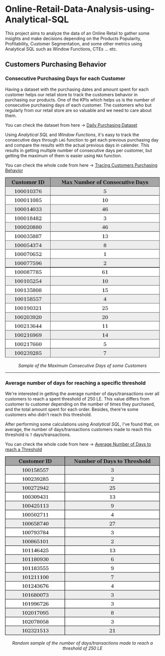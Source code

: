 # Online-Retail-Data-Analysis-using-Analytical-SQL
This project aims to analyze the data of an Online Retail to gather some insights and make decisions depending on the Products Popularity, Profitability, Customer Segmentation, and some other metrics using Analytical SQL such as Window Functions, CTEs ... etc.

## Customers Purchasing Behavior ##

### Consecutive Purchasing Days for each Customer ###

Having a dataset with the purchasing dates and amount spent for each customer helps our retail store to track the customers behavior in purchasing our products. One of the KPIs which helps us is the number of consecutive purchasing days of each customer. The customers who but regularly from our retail store are so valuable and we need to care about them.

You can check the dataset from here &rarr; [Daily Purchasing Dataset](datasets/daily-purchasing.csv)

Using *Analytical SQL* and *Window Functions*, it's easy to track the consecutive days through `LAG` function to get each previous purchasing day and compare the results with the actual previous days in calender. This results in getting multiple number of consecutive days per customer, but getting the maximum of them is easier using `MAX` function.

You can check the whole code from here &rarr; [Tracing Customers Purchasing Behavior](codes/CustomersPurchasingBehvior.sql)

<div align="center">
  <img src="images/max-consecutive-days.jpg" alt="Image" width=600>
  <p><em>Sample of the Maximum Consecutive Days of some Customers</em></p>
</div>

---

### Average number of days for reaching a specific threshold ###

We're interested in getting the average number of days/transactions over all customers to reach a spent threshold of 250 LE. This value differs from customer to customer depending on the number of times they purchased, and the total amount spent for each order. Besides, there're some customers who didn't reach this threshold.

After performing some calculations using *Analytical SQL*, I've found that, on average, the number of days/transactions customers made to reach this threshold is `7` days/transactions.

You can check the whole code from here &rarr; [Average Number of Days to reach a Threshold](codes/NumberOfDaysToThreshold.sql.sql)

<div align="center">
  <img src="images/number-of-days.jpg" alt="Image" width=600>
  <p><em>Random sample of the number of days/transactions made to reach a threshold of 250 LE</em></p>
</div>